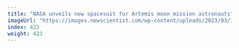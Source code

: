 ```yaml
---
title: "NASA unveils new spacesuit for Artemis moon mission astronauts"
imageUrl: "https://images.newscientist.com/wp-content/uploads/2023/03/15163442/SEI_148394900.jpg?width=600"
index: 423
weight: 423
---
```

